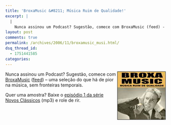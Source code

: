 ```yaml
---
title: 'BroxaMusic &#8211; Música Ruim de Qualidade!'
excerpt: |
  |
    Nunca assinou um Podcast? Sugestão, comece com BroxaMusic (feed) - uma seleção do que há de pior na música, sem fronteiras temporais. Quer uma amostra? Baixe o episódio 1 da série Novos Clássicos (mp3) e role de rir....
layout: post
comments: true
permalink: /archives/2006/11/broxamusic_musi.html/
dsq_thread_id:
  - 1751441585
categories:
---
```

<img title="BroxaMusic - impagável" src="/archives/img/broxaMusic-novos-classicos01.jpg" width="150" height="150" align="right" style="margin-left:2px" border="1" />Nunca assinou um Podcast? Sugestão, comece com [BroxaMusic][1] ([feed][2]) &#8211; uma seleção do que há de pior na música, sem fronteiras temporais.

Quer uma amostra? Baixe o [episódio 1 da série Novos Clássicos][3] (mp3) e role de rir.

 [1]: http://www.broxamusic.com.br/
 [2]: http://feeds.feedburner.com/broxamusic
 [3]: http://www.broxamusic.com.br/podpress_trac/web/14/0/broxaMusic-novos-classicos01.mp3
